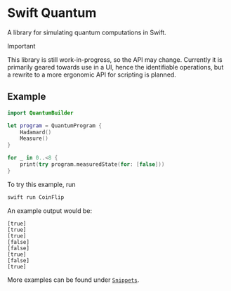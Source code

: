 # Swift Quantum

A library for simulating quantum computations in Swift.

> [!IMPORTANT]
> This library is still work-in-progress, so the API may change. Currently it is primarily geared towards use in a UI, hence the identifiable operations, but a rewrite to a more ergonomic API for scripting is planned.

## Example

```swift
import QuantumBuilder

let program = QuantumProgram {
    Hadamard()
    Measure()
}

for _ in 0..<8 {
    print(try program.measuredState(for: [false]))
}
```

To try this example, run

```sh
swift run CoinFlip
```

An example output would be:

```
[true]
[true]
[true]
[false]
[false]
[true]
[false]
[true]
```

More examples can be found under [`Snippets`](Snippets).
